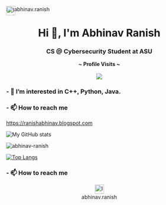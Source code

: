 <div style="position:relative;text-align:left;">
  <img src="https://github.com/gauravghongde/social-icons/blob/master/SVG/Color/Instagram.svg?raw=true" alt="Instagram" width="25" height="25" style="position:absolute;top:0;left:0;">
  <span style="display:block;">## abhinav.ranish</span>
</div>

<h1 align="center">Hi 👋, I'm Abhinav Ranish</h1>
<h3 align="center">CS @ Cybersecurity Student at ASU</h3>

<p align="center">
  <b>~ Profile Visits ~</b><br><br>
  <img src="https://profile-counter.glitch.me/abhinav-ranish/count.svg" />
</p>

###  - 👀 I’m interested in C++, Python, Java.
###  - 📫 How to reach me 


https://ranishabhinav.blogspot.com

![My GitHub stats](https://github-readme-stats.vercel.app/api?username=Abhinav-ranish&count_private=true&bg_color=30,e96443,904e95&title_color=fff&text_color=fff)

<p><img align="center" src="https://github-readme-streak-stats.herokuapp.com/?user=abhinav-ranish&theme=dark" alt="abhinav-ranish" /></p>

[![Top Langs](https://github-readme-stats.vercel.app/api/top-langs/?username=Abhinav-ranish&layout=compact&theme=radical)](https://github.com/Abhinav-ranish/github-readme-stats)

###  - 📫 How to reach me 
<p align="center">
  <img src="https://github.com/gauravghongde/social-icons/blob/master/SVG/Color/Instagram.svg?raw=true" alt="Instagram" width="25" height="25">
  <br>abhinav.ranish
</p>

<!---
Abhinav-ranish/Abhinav-ranish is a ✨ special ✨ repository because its `README.md` (this file) appears on your GitHub profile.
You can click the Preview link to take a look at your changes.
--->
